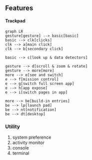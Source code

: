 ## Features

#### Trackpad 

```mermaid
graph LR
gesture[gesture] --> basic[basic]
basic --> clk[clicks]
clk --> a[main click]
clk --> b[secondary click]

basic --> c[look up & data detectors]

gesture --> d[scroll & zoom & rotate]
gesture --> more[more]
more --> e[see and switch]
e --> f[mission control]
e --> g[switch full screen app]
e --> h[app expose]
e --> i[switch pages in app]

more --> be[build-in entries]
be --> lp[launch pad]
be --> nt[notification]
be --> dt[desktop]
```

### Utility

1. system preference
2. activity monitor
3. console
4. terminal